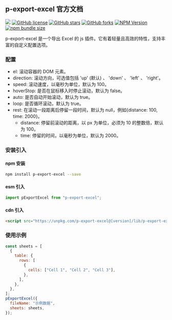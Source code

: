## p-export-excel 官方文档

[![](https://img.shields.io/badge/GitHub-E34C26.svg)](https://github.com/pbstar/p-export-excel)
[![GitHub license](https://img.shields.io/github/license/pbstar/p-export-excel?style=flat&color=109BCD)](https://github.com/pbstar/p-export-excel?tab=MIT-1-ov-file#readme)
[![GitHub stars](https://img.shields.io/github/stars/pbstar/p-export-excel?style=flat&color=d48806)](https://github.com/pbstar/p-export-excel/stargazers)
[![GitHub forks](https://img.shields.io/github/forks/pbstar/p-export-excel?style=flat&color=C6538C)](https://github.com/pbstar/p-export-excel/forks)
[![NPM Version](https://img.shields.io/npm/v/p-export-excel?style=flat&color=d4b106)](https://www.npmjs.com/package/p-export-excel)
[![npm bundle size](https://img.shields.io/bundlephobia/min/p-export-excel?style=flat&color=41B883)](https://www.npmjs.com/package/p-export-excel)

p-export-excel 是一个导出 Excel 的 js 插件。它有着轻量且高效的特性，支持丰富的自定义配置选项。

### 配置

- el: 滚动容器的 DOM 元素。
- direction: 滚动方向，可选值包括 'up' (默认) 、 'down' 、 'left' 、 'right'。
- speed: 滚动速度，以毫秒为单位，默认为 100。
- hoverStop: 是否在鼠标移入时停止滚动，默认为 false。
- auto: 是否自动开始滚动，默认为 true。
- loop: 是否循环滚动，默认为 true。
- rest: 在滚动一段距离后停留一段时间，默认为 null，例如{distance: 100, time: 2000}。
  - distance: 停留前滚动的距离，以 px 为单位，必须为 10 的整数倍，默认为 100。
  - time: 停留的时间，以毫秒为单位，默认为 2000。

### 安装引入

#### npm 安装

```bash
npm install p-export-excel --save
```

#### esm 引入

```javascript
import pExportExcel from "p-export-excel";
```

#### cdn 引入

```html
<script src="https://unpkg.com/p-export-excel@[version]/lib/p-export-excel.umd.js"></script>
```

### 使用示例

```javascript
const sheets = [
  {
    table: {
      rows: [
        {
          cells: ["Cell 1", "Cell 2", "Cell 3"],
        },
      ],
    },
  },
];
pExportExcel({
  fileName: "示例数据",
  sheets: sheets,
});
```

